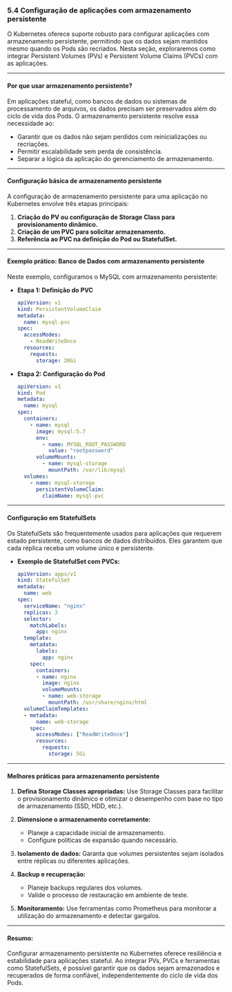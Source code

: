 ### **5.4 Configuração de aplicações com armazenamento persistente**

O Kubernetes oferece suporte robusto para configurar aplicações com armazenamento persistente, permitindo que os dados sejam mantidos mesmo quando os Pods são recriados. Nesta seção, exploraremos como integrar Persistent Volumes (PVs) e Persistent Volume Claims (PVCs) com as aplicações.

---

#### **Por que usar armazenamento persistente?**
Em aplicações stateful, como bancos de dados ou sistemas de processamento de arquivos, os dados precisam ser preservados além do ciclo de vida dos Pods. O armazenamento persistente resolve essa necessidade ao:

- Garantir que os dados não sejam perdidos com reinicializações ou recriações.
- Permitir escalabilidade sem perda de consistência.
- Separar a lógica da aplicação do gerenciamento de armazenamento.

---

#### **Configuração básica de armazenamento persistente**
A configuração de armazenamento persistente para uma aplicação no Kubernetes envolve três etapas principais:

1. **Criação do PV ou configuração de Storage Class para provisionamento dinâmico.**
2. **Criação de um PVC para solicitar armazenamento.**
3. **Referência ao PVC na definição do Pod ou StatefulSet.**

---

#### **Exemplo prático: Banco de Dados com armazenamento persistente**

Neste exemplo, configuramos o MySQL com armazenamento persistente:

- **Etapa 1: Definição do PVC**
  ```yaml
  apiVersion: v1
  kind: PersistentVolumeClaim
  metadata:
    name: mysql-pvc
  spec:
    accessModes:
      - ReadWriteOnce
    resources:
      requests:
        storage: 20Gi
  ```

- **Etapa 2: Configuração do Pod**
  ```yaml
  apiVersion: v1
  kind: Pod
  metadata:
    name: mysql
  spec:
    containers:
      - name: mysql
        image: mysql:5.7
        env:
          - name: MYSQL_ROOT_PASSWORD
            value: "rootpassword"
        volumeMounts:
          - name: mysql-storage
            mountPath: /var/lib/mysql
    volumes:
      - name: mysql-storage
        persistentVolumeClaim:
          claimName: mysql-pvc
  ```

---

#### **Configuração em StatefulSets**

Os StatefulSets são frequentemente usados para aplicações que requerem estado persistente, como bancos de dados distribuídos. Eles garantem que cada réplica receba um volume único e persistente.

- **Exemplo de StatefulSet com PVCs:**
  ```yaml
  apiVersion: apps/v1
  kind: StatefulSet
  metadata:
    name: web
  spec:
    serviceName: "nginx"
    replicas: 3
    selector:
      matchLabels:
        app: nginx
    template:
      metadata:
        labels:
          app: nginx
      spec:
        containers:
        - name: nginx
          image: nginx
          volumeMounts:
          - name: web-storage
            mountPath: /usr/share/nginx/html
    volumeClaimTemplates:
    - metadata:
        name: web-storage
      spec:
        accessModes: ["ReadWriteOnce"]
        resources:
          requests:
            storage: 5Gi
  ```

---

#### **Melhores práticas para armazenamento persistente**

1. **Defina Storage Classes apropriadas:**
   Use Storage Classes para facilitar o provisionamento dinâmico e otimizar o desempenho com base no tipo de armazenamento (SSD, HDD, etc.).

2. **Dimensione o armazenamento corretamente:**
   - Planeje a capacidade inicial de armazenamento.
   - Configure políticas de expansão quando necessário.

3. **Isolamento de dados:**
   Garanta que volumes persistentes sejam isolados entre réplicas ou diferentes aplicações.

4. **Backup e recuperação:**
   - Planeje backups regulares dos volumes.
   - Valide o processo de restauração em ambiente de teste.

5. **Monitoramento:**
   Use ferramentas como Prometheus para monitorar a utilização do armazenamento e detectar gargalos.

---

#### **Resumo:**
Configurar armazenamento persistente no Kubernetes oferece resiliência e estabilidade para aplicações stateful. Ao integrar PVs, PVCs e ferramentas como StatefulSets, é possível garantir que os dados sejam armazenados e recuperados de forma confiável, independentemente do ciclo de vida dos Pods.